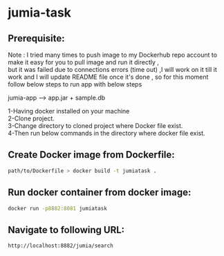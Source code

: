 # jumia-task

## Prerequisite:

Note : I tried many times to push image to my Dockerhub repo account to make it easy for you to pull image and run it directly , <br /> 
but it was failed due to connections errors (time out) ,I will work on it till it work 
and I will update README file once it's done , so for this moment follow below steps to run app with below steps <br />

jumia-app --> app.jar + sample.db

 1-Having docker installed on your machine <br />
 2-Clone project. <br />
 3-Change directory to cloned project where Docker file exist. <br />
 4-Then run below commands in the directory where docker file exist. <br />

## Create Docker image from Dockerfile:
```bash
path/to/Dockerfile > docker build -t jumiatask .
```

## Run docker container from docker image:
```bash
docker run -p8882:8081 jumiatask
```

## Navigate to following URL:
```bash
http://localhost:8882/jumia/search
```


